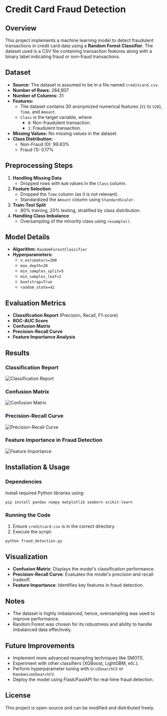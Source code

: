 # Credit Card Fraud Detection

## Overview
This project implements a machine learning model to detect fraudulent transactions in credit card data using a **Random Forest Classifier**. The dataset used is a CSV file containing transaction features along with a binary label indicating fraud or non-fraud transactions.

## Dataset
- **Source:** The dataset is assumed to be in a file named `creditcard.csv`.
- **Number of Rows:** 284,807
- **Number of Columns:** 31
- **Features:**
  - The dataset contains 30 anonymized numerical features (`V1` to `V28`), `Time`, and `Amount`.
  - `Class` is the target variable, where:
    - `0`: Non-fraudulent transaction.
    - `1`: Fraudulent transaction.
- **Missing Values:** No missing values in the dataset.
- **Class Distribution:**
  - Non-Fraud (0): 99.83%
  - Fraud (1): 0.17%

## Preprocessing Steps
1. **Handling Missing Data**
   - Dropped rows with `NaN` values in the `Class` column.
2. **Feature Selection**
   - Dropped the `Time` column (as it is not relevant).
   - Standardized the `Amount` column using `StandardScaler`.
3. **Train-Test Split**
   - 80% training, 20% testing, stratified by class distribution.
4. **Handling Class Imbalance**
   - Oversampling of the minority class using `resample()`.

## Model Details
- **Algorithm:** `RandomForestClassifier`
- **Hyperparameters:**
  - `n_estimators=200`
  - `max_depth=20`
  - `min_samples_split=5`
  - `min_samples_leaf=2`
  - `bootstrap=True`
  - `random_state=42`

## Evaluation Metrics
- **Classification Report** (Precision, Recall, F1-score)
- **ROC-AUC Score**
- **Confusion Matrix**
- **Precision-Recall Curve**
- **Feature Importance Analysis**

## Results
### Classification Report
![Classification Report](file-1Mn5zsAMvGKvyaAJRmkFKm)

### Confusion Matrix
![Confusion Matrix](file-Q6S5zAAaNPdECqKYaeZP8k)

### Precision-Recall Curve
![Precision-Recall Curve](file-Xe7Z6vxyFWFZa44akkr2PF)

### Feature Importance in Fraud Detection
![Feature Importance](file-DaHdFuCRoVp93mvfC9wXAb)

## Installation & Usage
### Dependencies
Install required Python libraries using:
```bash
pip install pandas numpy matplotlib seaborn scikit-learn
```

### Running the Code
1. Ensure `creditcard.csv` is in the correct directory.
2. Execute the script:
```bash
python fraud_detection.py
```

## Visualization
- **Confusion Matrix**: Displays the model's classification performance.
- **Precision-Recall Curve**: Evaluates the model's precision and recall tradeoff.
- **Feature Importance**: Identifies key features in fraud detection.

## Notes
- The dataset is highly imbalanced; hence, oversampling was used to improve performance.
- Random Forest was chosen for its robustness and ability to handle imbalanced data effectively.

## Future Improvements
- Implement more advanced resampling techniques like SMOTE.
- Experiment with other classifiers (XGBoost, LightGBM, etc.).
- Perform hyperparameter tuning with `GridSearchCV` or `RandomizedSearchCV`.
- Deploy the model using Flask/FastAPI for real-time fraud detection.

## License
This project is open-source and can be modified and distributed freely.
